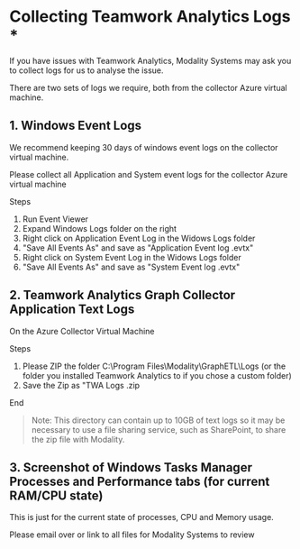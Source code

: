 
# Collecting Teamwork Analytics Logs *

If you have issues with Teamwork Analytics, Modality Systems may ask you to collect logs for us to analyse the issue.

There are two sets of logs we require, both from the collector Azure virtual machine.

## 1. Windows Event Logs

We recommend keeping 30 days of windows event logs on the collector virtual machine.

Please collect all Application and System event logs for the collector Azure virtual machine

Steps
  1. Run Event Viewer
  2. Expand Windows Logs folder on the right
  3. Right click on Application Event Log in the Widows Logs folder
  4. "Save All Events As" and save as "Application Event log <CustomerName> <date>.evtx"
  6. Right click on System Event Log in the Widows Logs folder
  7. "Save All Events As" and save as "System Event log <CustomerName> <date>.evtx"
  
 ## 2. Teamwork Analytics Graph Collector Application Text Logs

On the Azure Collector Virtual Machine

Steps
  1. Please ZIP the folder C:\Program Files\Modality\GraphETL\Logs (or the folder you installed Teamwork Analytics to if you chose a custom folder)
  2. Save the Zip as "TWA Logs <CustomerName> <Date>.zip
  
  End
  
 > Note: This directory can contain up to 10GB of text logs so it may be necessary to use a file sharing service, such as SharePoint, to share the zip file with Modality.
  
 ## 3. Screenshot of Windows Tasks Manager Processes and Performance tabs (for current RAM/CPU state)
  
 This is just for the current state of processes, CPU and Memory usage.
  
 Please email over or link to all files for Modality Systems to review
 
 
 

